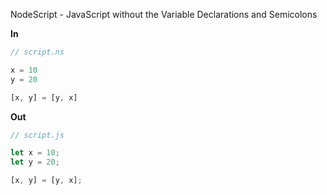 NodeScript - JavaScript without the Variable Declarations and Semicolons

**In**

```js
// script.ns

x = 10
y = 20

[x, y] = [y, x]
```

**Out**

```js
// script.js

let x = 10;
let y = 20;

[x, y] = [y, x];
```
